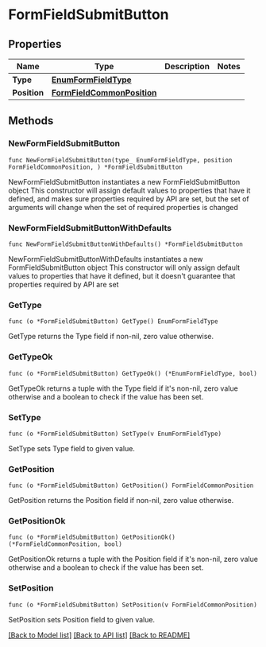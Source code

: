 # FormFieldSubmitButton

## Properties

Name | Type | Description | Notes
------------ | ------------- | ------------- | -------------
**Type** | [**EnumFormFieldType**](EnumFormFieldType.md) |  | 
**Position** | [**FormFieldCommonPosition**](FormFieldCommonPosition.md) |  | 

## Methods

### NewFormFieldSubmitButton

`func NewFormFieldSubmitButton(type_ EnumFormFieldType, position FormFieldCommonPosition, ) *FormFieldSubmitButton`

NewFormFieldSubmitButton instantiates a new FormFieldSubmitButton object
This constructor will assign default values to properties that have it defined,
and makes sure properties required by API are set, but the set of arguments
will change when the set of required properties is changed

### NewFormFieldSubmitButtonWithDefaults

`func NewFormFieldSubmitButtonWithDefaults() *FormFieldSubmitButton`

NewFormFieldSubmitButtonWithDefaults instantiates a new FormFieldSubmitButton object
This constructor will only assign default values to properties that have it defined,
but it doesn't guarantee that properties required by API are set

### GetType

`func (o *FormFieldSubmitButton) GetType() EnumFormFieldType`

GetType returns the Type field if non-nil, zero value otherwise.

### GetTypeOk

`func (o *FormFieldSubmitButton) GetTypeOk() (*EnumFormFieldType, bool)`

GetTypeOk returns a tuple with the Type field if it's non-nil, zero value otherwise
and a boolean to check if the value has been set.

### SetType

`func (o *FormFieldSubmitButton) SetType(v EnumFormFieldType)`

SetType sets Type field to given value.


### GetPosition

`func (o *FormFieldSubmitButton) GetPosition() FormFieldCommonPosition`

GetPosition returns the Position field if non-nil, zero value otherwise.

### GetPositionOk

`func (o *FormFieldSubmitButton) GetPositionOk() (*FormFieldCommonPosition, bool)`

GetPositionOk returns a tuple with the Position field if it's non-nil, zero value otherwise
and a boolean to check if the value has been set.

### SetPosition

`func (o *FormFieldSubmitButton) SetPosition(v FormFieldCommonPosition)`

SetPosition sets Position field to given value.



[[Back to Model list]](../README.md#documentation-for-models) [[Back to API list]](../README.md#documentation-for-api-endpoints) [[Back to README]](../README.md)


